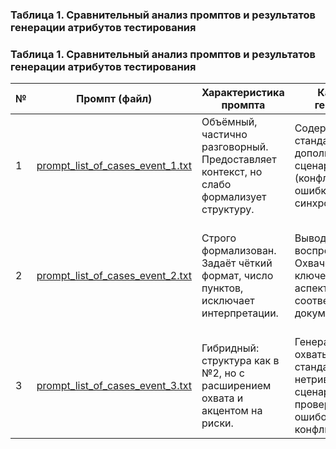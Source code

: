 ### Таблица 1. Сравнительный анализ промптов и результатов генерации атрибутов тестирования

### Таблица 1. Сравнительный анализ промптов и результатов генерации атрибутов тестирования

| №  | Промпт (файл)                                                                 | Характеристика промпта                                                              | Качество генерации                                                                                  | Ключевые недостатки                                                                                     |
|----|-------------------------------------------------------------------------------|--------------------------------------------------------------------------------------|--------------------------------------------------------------------------------------------------------|----------------------------------------------------------------------------------------------------------|
| 1  | [prompt_list_of_cases_event_1.txt](/prompts_with_results/prompts/prompt_list_of_cases_event_1.txt) | Объёмный, частично разговорный. Предоставляет контекст, но слабо формализует структуру. | Содержит как стандартные, так и дополнительные сценарии (конфликты, ошибки сервера, синхронизация). | Не все формулировки имеют прямое подтверждение в документации. Требуется ручная ревизия.              |
| 2  | [prompt_list_of_cases_event_2.txt](/prompts_with_results/prompts/prompt_list_of_cases_event_2.txt) | Строго формализован. Задаёт чёткий формат, число пунктов, исключает интерпретации.     | Вывод точный, воспроизводимый. Охвачены все ключевые аспекты, соответствующие документации.          | Не охватываются edge-кейсы. Модель не пытается обобщать или рассуждать о пограничных ситуациях.       |
| 3  | [prompt_list_of_cases_event_3.txt](/prompts_with_results/prompts/prompt_list_of_cases_event_2.txt) | Гибридный: структура как в №2, но с расширением охвата и акцентом на риски.           | Генерация охватывает стандартные и нетривиальные сценарии. Есть проверка UX-ошибок, конфликта данных. | Присутствуют интерпретации, не подтверждённые явно. Возможна генерация гипотетического поведения.     |
